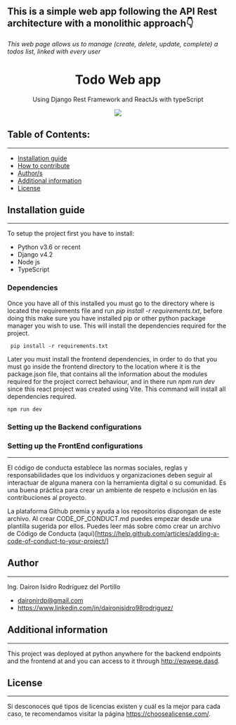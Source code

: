 ## This is a simple web app following the API Rest architecture with a monolithic approach👇


*This web page allows us to manage (create, delete, update, complete) a todos list, linked with every user*

<h1 align="center"> Todo Web app</h1>
<p align="center"> Using Django Rest Framework and ReactJs with typeScript</p>
<p align="center">
<img width='' src="https://miro.medium.com/v2/resize:fit:744/1*uZoN-dhttTLYdUsA7nyZSA.jpeg"/></p> 

## Table of Contents:
---

- [Installation guide](#Installation-guide)
- [How to contribute](#How-to-contribute)
- [Author/s](#Author/s)
- [Additional information](#Additional-information)
- [License](#License)


 	
## Installation guide
---
To setup the project first you have to install:
- Python v3.6 or recent
- Django v4.2
- Node js
- TypeScript

### Dependencies
Once you have all of this installed you must go to the directory where is located the requirements file and run   *pip install -r requirements.txt*, before doing this make sure you have installed pip or other python package manager you wish to use. This will install the dependencies required for the project.

     pip install -r requirements.txt

Later you must install the frontend dependencies, in order to do that you must go inside the frontend directory to the location where it is the package.json file, that contains all the information about the modules required for the project correct behaviour, and in there run *npm run dev* since this react project was created using Vite. This command will install all dependencies required.

    npm run dev

    


### Setting up the Backend configurations


### Setting up the FrontEnd configurations


---
El código de conducta establece las normas sociales, reglas y responsabilidades que los individuos y organizaciones deben seguir al interactuar de alguna manera con la herramienta digital o su comunidad. Es una buena práctica para crear un ambiente de respeto e inclusión en las contribuciones al proyecto. 

La plataforma Github premia y ayuda a los repositorios dispongan de este archivo. Al crear CODE_OF_CONDUCT.md puedes empezar desde una plantilla sugerida por ellos. Puedes leer más sobre cómo crear un archivo de Código de Conducta (aquí)[https://help.github.com/articles/adding-a-code-of-conduct-to-your-project/]

## Author
---
Ing. Dairon Isidro Rodríguez del Portillo
- daironirdp@gmail.com
- https://www.linkedin.com/in/daironisidro98rodriguez/


## Additional information
---
This project was deployed at python anywhere  for the backend endpoints and the frontend at and you can access to it through http://eqweqe.dasd.

## License 
---
Si desconoces qué tipos de licencias existen y cuál es la mejor para cada caso, te recomendamos visitar la página https://choosealicense.com/.
